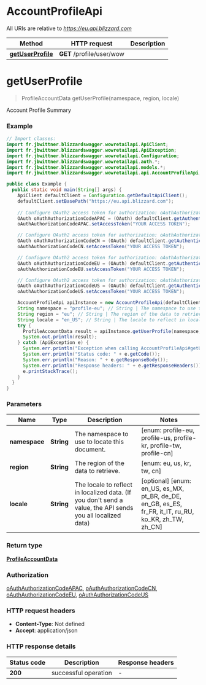 # AccountProfileApi

All URIs are relative to *https://eu.api.blizzard.com*

Method | HTTP request | Description
------------- | ------------- | -------------
[**getUserProfile**](AccountProfileApi.md#getUserProfile) | **GET** /profile/user/wow | 


<a name="getUserProfile"></a>
# **getUserProfile**
> ProfileAccountData getUserProfile(namespace, region, locale)



Account Profile Summary

### Example
```java
// Import classes:
import fr.jbwittner.blizzardswagger.wowretailapi.ApiClient;
import fr.jbwittner.blizzardswagger.wowretailapi.ApiException;
import fr.jbwittner.blizzardswagger.wowretailapi.Configuration;
import fr.jbwittner.blizzardswagger.wowretailapi.auth.*;
import fr.jbwittner.blizzardswagger.wowretailapi.models.*;
import fr.jbwittner.blizzardswagger.wowretailapi.api.AccountProfileApi;

public class Example {
  public static void main(String[] args) {
    ApiClient defaultClient = Configuration.getDefaultApiClient();
    defaultClient.setBasePath("https://eu.api.blizzard.com");
    
    // Configure OAuth2 access token for authorization: oAuthAuthorizationCodeAPAC
    OAuth oAuthAuthorizationCodeAPAC = (OAuth) defaultClient.getAuthentication("oAuthAuthorizationCodeAPAC");
    oAuthAuthorizationCodeAPAC.setAccessToken("YOUR ACCESS TOKEN");

    // Configure OAuth2 access token for authorization: oAuthAuthorizationCodeCN
    OAuth oAuthAuthorizationCodeCN = (OAuth) defaultClient.getAuthentication("oAuthAuthorizationCodeCN");
    oAuthAuthorizationCodeCN.setAccessToken("YOUR ACCESS TOKEN");

    // Configure OAuth2 access token for authorization: oAuthAuthorizationCodeEU
    OAuth oAuthAuthorizationCodeEU = (OAuth) defaultClient.getAuthentication("oAuthAuthorizationCodeEU");
    oAuthAuthorizationCodeEU.setAccessToken("YOUR ACCESS TOKEN");

    // Configure OAuth2 access token for authorization: oAuthAuthorizationCodeUS
    OAuth oAuthAuthorizationCodeUS = (OAuth) defaultClient.getAuthentication("oAuthAuthorizationCodeUS");
    oAuthAuthorizationCodeUS.setAccessToken("YOUR ACCESS TOKEN");

    AccountProfileApi apiInstance = new AccountProfileApi(defaultClient);
    String namespace = "profile-eu"; // String | The namespace to use to locate this document.
    String region = "eu"; // String | The region of the data to retrieve.
    String locale = "en_US"; // String | The locale to reflect in localized data. (If you don't send a value, the API sends you all localized data)
    try {
      ProfileAccountData result = apiInstance.getUserProfile(namespace, region, locale);
      System.out.println(result);
    } catch (ApiException e) {
      System.err.println("Exception when calling AccountProfileApi#getUserProfile");
      System.err.println("Status code: " + e.getCode());
      System.err.println("Reason: " + e.getResponseBody());
      System.err.println("Response headers: " + e.getResponseHeaders());
      e.printStackTrace();
    }
  }
}
```

### Parameters

Name | Type | Description  | Notes
------------- | ------------- | ------------- | -------------
 **namespace** | **String**| The namespace to use to locate this document. | [enum: profile-eu, profile-us, profile-kr, profile-tw, profile-cn]
 **region** | **String**| The region of the data to retrieve. | [enum: eu, us, kr, tw, cn]
 **locale** | **String**| The locale to reflect in localized data. (If you don&#39;t send a value, the API sends you all localized data) | [optional] [enum: en_US, es_MX, pt_BR, de_DE, en_GB, es_ES, fr_FR, it_IT, ru_RU, ko_KR, zh_TW, zh_CN]

### Return type

[**ProfileAccountData**](ProfileAccountData.md)

### Authorization

[oAuthAuthorizationCodeAPAC](../README.md#oAuthAuthorizationCodeAPAC), [oAuthAuthorizationCodeCN](../README.md#oAuthAuthorizationCodeCN), [oAuthAuthorizationCodeEU](../README.md#oAuthAuthorizationCodeEU), [oAuthAuthorizationCodeUS](../README.md#oAuthAuthorizationCodeUS)

### HTTP request headers

 - **Content-Type**: Not defined
 - **Accept**: application/json

### HTTP response details
| Status code | Description | Response headers |
|-------------|-------------|------------------|
**200** | successful operation |  -  |


